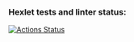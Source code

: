 ### Hexlet tests and linter status:
[![Actions Status](https://github.com/vladikKir/frontend-project-46/workflows/hexlet-check/badge.svg)](https://github.com/vladikKir/frontend-project-46/actions)